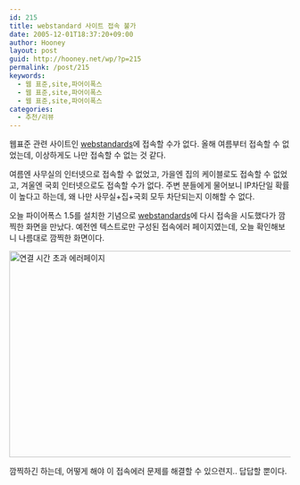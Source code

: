 ```yaml
---
id: 215
title: webstandard 사이트 접속 불가
date: 2005-12-01T18:37:20+09:00
author: Hooney
layout: post
guid: http://hooney.net/wp/?p=215
permalink: /post/215
keywords:
  - 웹 표준,site,파어이폭스
  - 웹 표준,site,파어이폭스
  - 웹 표준,site,파어이폭스
categories:
  - 추천/리뷰
---
```

웹표준 관련 사이트인 [webstandards](http://webstandards.org/)에 접속할 수가 없다. 올해 여름부터 접속할 수 없었는데, 이상하게도 나만 접속할 수 없는 것 같다.

여름엔 사무실의 인터넷으로 접속할 수 없었고, 가을엔 집의 케이블로도 접속할 수 없었고, 겨울엔 국회 인터넷으로도 접속할 수가 없다. 주변 분들에게 물어보니 IP차단일 확률이 높다고 하는데, 왜 나만 사무실+집+국회 모두 차단되는지 이해할 수 없다.

오늘 파이어폭스 1.5를 설치한 기념으로 [webstandards](http://webstandards.org/)에 다시 접속을 시도했다가 깜찍한 화면을 만났다. 예전엔 텍스트로만 구성된 접속에러 페이지였는데, 오늘 확인해보니 나름대로 깜찍한 화면이다.

<img src="/files/img/2005-12/webstandard.png" alt="연결 시간 초과 에러페이지" height="369" width="514" /> 

깜찍하긴 하는데, 어떻게 해야 이 접속에러 문제를 해결할 수 있으련지.. 답답할 뿐이다.